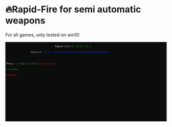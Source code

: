 # 🔥Rapid-Fire for semi automatic weapons
For all games, only tested on win10


![](https://github.com/Tarkiin/Rapid-Fire/blob/main/Screenshot_4.png)
